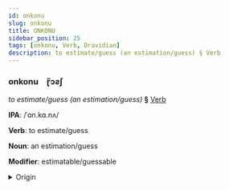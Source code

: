 ```yaml
---
id: onkonu
slug: onkonu
title: ONKONU
sidebar_position: 25
tags: [onkonu, Verb, Dravidian]
description: to estimate/guess (an estimation/guess) § Verb
---
```


### onkonu&emsp;<span kind="abugida">ɽ̃ɔƨʃ</span>

*to estimate/guess (an estimation/guess)* **§** [Verb](../../tags/Verb)

**IPA**: /ˈɑn.kɑ.nʌ/

**Verb**: to estimate/guess

**Noun**: an estimation/guess

**Modifier**: estimatable/guessable

<details>
    <summary>Origin</summary>
    Telugu అంచనా añcanā /aṁ.ka.nɐː/<br/>
    <em>Dravidian Language Family</em>
</details>
